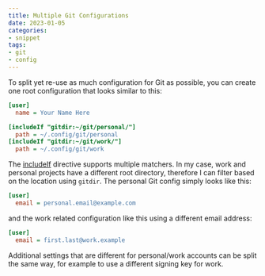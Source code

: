 ```yaml
---
title: Multiple Git Configurations
date: 2023-01-05
categories:
- snippet
tags:
- git
- config
---
```


To split yet re-use as much configuration for Git as possible, you can create one root configuration that looks similar to this:

```ini
[user]
  name = Your Name Here

[includeIf "gitdir:~/git/personal/"]
  path = ~/.config/git/personal
[includeIf "gitdir:~/git/work/"]
  path = ~/.config/git/work
```

The [includeIf](https://git-scm.com/docs/git-config#_includes) directive supports multiple matchers. In my case, work and personal projects have a different root directory, therefore I can filter based on the location using `gitdir`. The personal Git config simply looks like this:

```ini
[user]
  email = personal.email@example.com
```

and the work related configuration like this using a different email address:

```ini
[user]
  email = first.last@work.example
```

Additional settings that are different for personal/work accounts can be split the same way, for example to use a different signing key for work.

